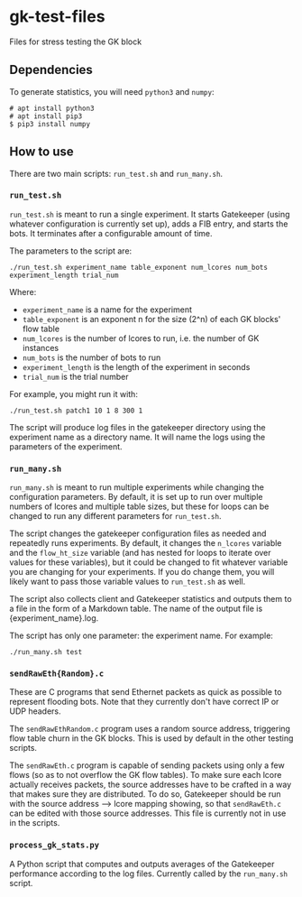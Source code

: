 # gk-test-files
Files for stress testing the GK block

## Dependencies

To generate statistics, you will need `python3` and `numpy`:

    # apt install python3
    # apt install pip3
    $ pip3 install numpy

## How to use

There are two main scripts: `run_test.sh` and `run_many.sh`.

### `run_test.sh`

`run_test.sh` is meant to run a single experiment. It starts Gatekeeper
(using whatever configuration is currently set up), adds a FIB entry,
and starts the bots. It terminates after a configurable amount of time.

The parameters to the script are:

    ./run_test.sh experiment_name table_exponent num_lcores num_bots experiment_length trial_num

Where:

* `experiment_name` is a name for the experiment
* `table_exponent` is an exponent n for the size (2^n) of each GK blocks' flow table
* `num_lcores` is the number of lcores to run, i.e. the number of GK instances
* `num_bots` is the number of bots to run
* `experiment_length` is the length of the experiment in seconds
* `trial_num` is the trial number

For example, you might run it with:

    ./run_test.sh patch1 10 1 8 300 1

The script will produce log files in the gatekeeper directory using
the experiment name as a directory name. It will name the logs using
the parameters of the experiment.

### `run_many.sh`

`run_many.sh` is meant to run multiple experiments while changing the
configuration parameters. By default, it is set up to run over multiple
numbers of lcores and multiple table sizes, but these for loops can be
changed to run any different parameters for `run_test.sh`.

The script changes the gatekeeper configuration files as needed and
repeatedly runs experiments. By default, it changes the `n_lcores`
variable and the `flow_ht_size` variable (and has nested for loops to
iterate over values for these variables), but it could be changed to
fit whatever variable you are changing for your experiments. If you do
change them, you will likely want to pass those variable values to
`run_test.sh` as well.

The script also collects client and Gatekeeper statistics and outputs them
to a file in the form of a Markdown table. The name of the output file
is {experiment_name}.log.

The script has only one parameter: the experiment name. For example:

    ./run_many.sh test

### `sendRawEth{Random}.c`

These are C programs that send Ethernet packets as quick as possible
to represent flooding bots. Note that they currently don't have correct
IP or UDP headers.

The `sendRawEthRandom.c` program uses a random source address, triggering
flow table churn in the GK blocks. This is used by default in the other
testing scripts.

The `sendRawEth.c` program is capable of sending packets using only
a few flows (so as to not overflow the GK flow tables). To make sure
each lcore actually receives packets, the source addresses have to
be crafted in a way that makes sure they are distributed. To do so,
Gatekeeper should be run with the source address --> lcore mapping
showing, so that `sendRawEth.c` can be edited with those source
addresses. This file is currently not in use in the scripts.

### `process_gk_stats.py`

A Python script that computes and outputs averages of the Gatekeeper
performance according to the log files. Currently called by
the `run_many.sh` script.
